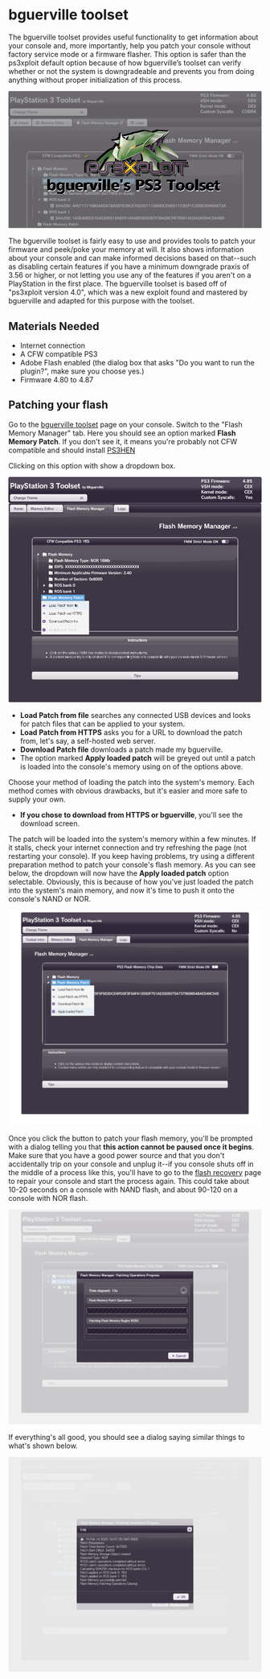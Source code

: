 # bguerville toolset

The bguerville toolset provides useful functionality to get information about your console and, more importantly, help you patch your console without factory service mode or a firmware flasher. This option is safer than the ps3xploit default option because of how bguerville’s toolset can verify whether or not the system is downgradeable and prevents you from doing anything without proper initialization of this process.

![](../../.gitbook/assets/bguerville.png)

The bguerville toolset is fairly easy to use and provides tools to patch your firmware and peek/poke your memory at will. It also shows information about your console and can make informed decisions based on that--such as disabling certain features if you have a minimum downgrade praxis of 3.56 or higher, or not letting you use any of the features if you aren't on a PlayStation in the first place. The bguerville toolset is based off of "ps3xploit version 4.0", which was a new exploit found and mastered by bguerville and adapted for this purpose with the toolset.

## Materials Needed

* Internet connection
* A CFW compatible PS3
* Adobe Flash enabled \(the dialog box that asks "Do you want to run the plugin?", make sure you choose yes.\)
* Firmware 4.80 to 4.87

## Patching your flash

Go to the [bguerville toolset](https://ps3xploit.net/bguerrville) page on your console. Switch to the "Flash Memory Manager" tab. Here you should see an option marked **Flash Memory Patch**. If you don't see it, it means you're probably not CFW compatible and should install [PS3HEN](../ps3hen/)

Clicking on this option with show a dropdown box.

![](../../.gitbook/assets/bguerville-patch-1.png)

* **Load Patch from file** searches any connected USB devices and looks for patch files that can be applied to your system.
* **Load Patch from HTTPS** asks you for a URL to download the patch from, let's say, a self-hosted web server.
* **Download Patch file** downloads a patch made my bguerville.  
* The option marked **Apply loaded patch** will be greyed out until a patch is loaded into the console's memory using on of the options above.

Choose your method of loading the patch into the system's memory. Each method comes with obvious drawbacks, but it's easier and more safe to supply your own.

* **If you chose to download from HTTPS or bguerville**, you'll see the download screen.

The patch will be loaded into the system's memory within a few minutes. If it stalls, check your internet connection and try refreshing the page \(not restarting your console\). If you keep having problems, try using a different preparation method to patch your console's flash memory. As you can see below, the dropdown will now have the **Apply loaded patch** option selectable. Obviously, this is because of how you've just loaded the patch into the system's main memory, and now it's time to push it onto the console's NAND or NOR.

![](../../.gitbook/assets/bguerville-patch-3.png)

Once you click the button to patch your flash memory, you'll be prompted with a dialog telling you that **this action cannot be paused once it begins**. Make sure that you have a good power source and that you don't accidentally trip on your console and unplug it--if you console shuts off in the middle of a process like this, you'll have to go to the [flash recovery](https://github.com/Doregon/tnpsh-wiki/tree/7baea441f0febde5dd40f1ee2bdccc3a527f5f28/diags-and-maintenance/flash-recovery.md) page to repair your console and start the process again. This could take about 10-20 seconds on a console with NAND flash, and about 90-120 on a console with NOR flash.

![](../../.gitbook/assets/bguerville-patch-4.png)

If everything's all good, you should see a dialog saying similar things to what's shown below.

![](../../.gitbook/assets/bguerville-patch-5.png)

